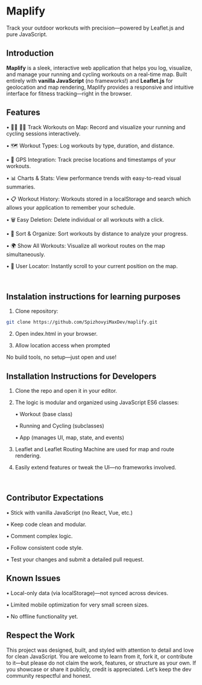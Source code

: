 # Maplify

Track your outdoor workouts with precision—powered by Leaflet.js and pure JavaScript.


## Introduction 

**Maplify** is a sleek, interactive web application that helps you log, visualize, and manage your running and cycling workouts on a real-time map. Built entirely with **vanilla JavaScript** (no frameworks!) and **Leaflet.js** for geolocation and map rendering, Maplify provides a responsive and intuitive interface for fitness tracking—right in the browser.
<br>

## Features

• 🏃‍♂️ 🚴‍♀️ Track Workouts on Map: Record and visualize your running and cycling sessions interactively.
 
• 🗺️ Workout Types: Log workouts by type, duration, and distance.
 
• 📍 GPS Integration: Track precise locations and timestamps of your workouts.
 
• 📊 Charts & Stats: View performance trends with easy-to-read visual summaries.
 
• 📋 Workout History: Workouts stored in a localStorage and search which allows your application to remember your schedule.
 
• 🗑️ Easy Deletion: Delete individual or all workouts with a click.
 
• 📏 Sort & Organize: Sort workouts by distance to analyze your progress.
 
• 🌍 Show All Workouts: Visualize all workout routes on the map simultaneously.
 
• 🧭 User Locator: Instantly scroll to your current position on the map.

<br>

## Instalation instructions for learning purposes 

1. Clone repository:

  ```bash
  git clone https://github.com/SpizhovyiMaxDev/maplify.git
  ```

2. Open index.html in your browser.

3. Allow location access when prompted

No build tools, no setup—just open and use!



## Installation Instructions for Developers

1. Clone the repo and open it in your editor.
 
2. The logic is modular and organized using JavaScript ES6 classes:
 
    • Workout (base class)
   
    • Running and Cycling (subclasses)
 
    • App (manages UI, map, state, and events) 
 
3. Leaflet and Leaflet Routing Machine are used for map and route rendering.
 
4. Easily extend features or tweak the UI—no frameworks involved.
<br>

 ## Contributor Expectations
 
   • Stick with vanilla JavaScript (no React, Vue, etc.)
 
   • Keep code clean and modular.
 
   • Comment complex logic.
 
   • Follow consistent code style.
 
   • Test your changes and submit a detailed pull request.
<br>

 ## Known Issues
 
   • Local-only data (via localStorage)—not synced across devices.
 
   • Limited mobile optimization for very small screen sizes.
 
   • No offline functionality yet.
<br>

## Respect the Work

This project was designed, built, and styled with attention to detail and love for clean JavaScript. You are welcome to learn from it, fork it, or contribute to it—but please do not claim the work, features, or structure as your own. If you showcase or share it publicly, credit is appreciated. Let’s keep the dev community respectful and honest.
